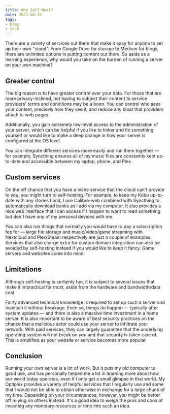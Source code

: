 ```yaml
---
title: Why Self-Host?
date: 2021-04-16
tags:
- blog
- tech
---
```


There are a variety of services out there that make it easy for anyone to set up their own "cloud". From Google Drive for storage to Medium for blogs, there are unlimited options in putting content out there. So aside as a learning experience, why would you take on the burden of running a server on your own machine?

<!-- excerpt -->

## Greater control

The big reason is to have greater control over your data. For those that are more privacy-inclined, not having to subject their content to service providers' terms and conditions may be a boon. You can control who sees your content, precisely how they see it, and reduce any bloat that providers attach to web pages.

Additionally, you gain extremely low-level access to the administration of your server, which can be  helpful if you like to tinker and fix something yourself or would like to make a deep change in how your server is configured at the OS level.

You can integrate different services more easily and run them together — for example, Syncthing ensures all of my music files are constantly kept up-to-date and accessible between my laptop, phone, and Plex.

## Custom services

On the off chance that you have a niche service that the cloud can't provide to you, you might turn to self-hosting. For example, to keep my Kobo up-to-date with any stories I add, I use Calibre-web combined with Syncthing to automatically download books as I add via my computer. It also provides a nice web interface that I can access if I happen to want to read something but don't have any of my personal devices with me.

You can also run things that normally you would have to pay a subscription fee for — large file storage and music/video/game streaming with Nextcloud and Plex/Steam respectively are just a couple of examples. Services that also charge extra for custom domain integration can also be avoided by self-hosting instead if you would like to keep it fancy. Game servers and websites come into mind.

## Limitations

Although self-hosting is certainly fun, it is subject to several issues that make it impractical for most, aside from the hardware and bandwidth/data cost.

Fairly advanced technical knowledge is required to set up such a server and maintain it without breakage. Even so, things do happen — typically after system updates — and there is also a massive time investment in a home server. It is also important to be aware of best security practices on the chance that a malicious actor could use your server to infiltrate your network. With paid services, they can largely guarantee that the underlying operating system will not break on you and that security is taken care of. This is amplified as your website or service becomes more popular.

## Conclusion

Running your own server is a lot of work. But it puts my old computer to good use, and has personally helped me a lot in learning more about how our world today operates, even if I only get a small glimpse in that world. My Optiplex provides a variety of helpful services that I regularly use and some that I would not be able to obtain otherwise in exchange for a large chunk of my time. Depending on your circumstances, however, you might be better off relying on others instead. It's a good idea to weigh the pros and cons of investing any monetary resources or time into such an idea.
